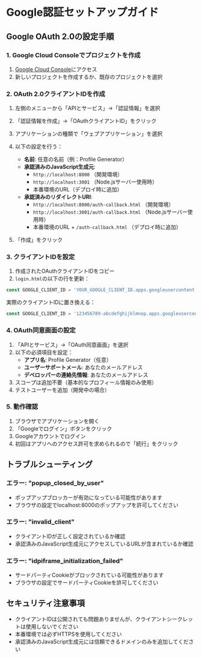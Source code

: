 # Google認証セットアップガイド

## Google OAuth 2.0の設定手順

### 1. Google Cloud Consoleでプロジェクトを作成

1. [Google Cloud Console](https://console.cloud.google.com/)にアクセス
2. 新しいプロジェクトを作成するか、既存のプロジェクトを選択

### 2. OAuth 2.0クライアントIDを作成

1. 左側のメニューから「APIとサービス」→「認証情報」を選択
2. 「認証情報を作成」→「OAuthクライアントID」をクリック
3. アプリケーションの種類で「ウェブアプリケーション」を選択
4. 以下の設定を行う：
   - **名前**: 任意の名前（例：Profile Generator）
   - **承認済みのJavaScript生成元**: 
     - `http://localhost:8000` （開発環境）
     - `http://localhost:3001` （Node.jsサーバー使用時）
     - 本番環境のURL（デプロイ時に追加）
   - **承認済みのリダイレクトURI**: 
     - `http://localhost:8000/auth-callback.html` （開発環境）
     - `http://localhost:3001/auth-callback.html` （Node.jsサーバー使用時）
     - 本番環境のURL + `/auth-callback.html` （デプロイ時に追加）

5. 「作成」をクリック

### 3. クライアントIDを設定

1. 作成されたOAuthクライアントIDをコピー
2. `login.html`の以下の行を更新：

```javascript
const GOOGLE_CLIENT_ID = 'YOUR_GOOGLE_CLIENT_ID.apps.googleusercontent.com';
```

実際のクライアントIDに置き換える：

```javascript
const GOOGLE_CLIENT_ID = '123456789-abcdefghijklmnop.apps.googleusercontent.com';
```

### 4. OAuth同意画面の設定

1. 「APIとサービス」→「OAuth同意画面」を選択
2. 以下の必須項目を設定：
   - **アプリ名**: Profile Generator（任意）
   - **ユーザーサポートメール**: あなたのメールアドレス
   - **デベロッパーの連絡先情報**: あなたのメールアドレス
3. スコープは追加不要（基本的なプロフィール情報のみ使用）
4. テストユーザーを追加（開発中の場合）

### 5. 動作確認

1. ブラウザでアプリケーションを開く
2. 「Googleでログイン」ボタンをクリック
3. Googleアカウントでログイン
4. 初回はアプリへのアクセス許可を求められるので「続行」をクリック

## トラブルシューティング

### エラー: "popup_closed_by_user"
- ポップアップブロッカーが有効になっている可能性があります
- ブラウザの設定でlocalhost:8000のポップアップを許可してください

### エラー: "invalid_client"
- クライアントIDが正しく設定されているか確認
- 承認済みのJavaScript生成元にアクセスしているURLが含まれているか確認

### エラー: "idpiframe_initialization_failed"
- サードパーティCookieがブロックされている可能性があります
- ブラウザの設定でサードパーティCookieを許可してください

## セキュリティ注意事項

- クライアントIDは公開されても問題ありませんが、クライアントシークレットは使用しないでください
- 本番環境では必ずHTTPSを使用してください
- 承認済みのJavaScript生成元には信頼できるドメインのみを追加してください